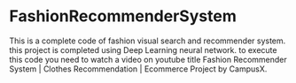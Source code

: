 # FashionRecommenderSystem
This is a complete code of fashion visual search and recommender system. this project is completed using Deep Learning neural network.
to execute this code you need to watch a video on youtube title Fashion Recommender System | Clothes Recommendation | Ecommerce Project by CampusX. 


